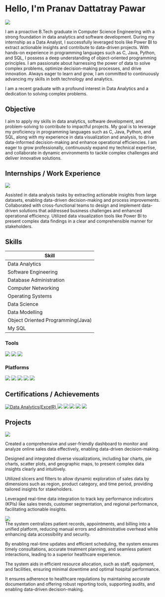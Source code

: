 # Hello, I'm Pranav Dattatray Pawar
<a href="https://www.linkedin.com/in/pranav71/"><img src="https://img.shields.io/badge/-LinkedIn-0072b1?&style=for-the-badge&logo=linkedin&logoColor=white" /></a>


I am a proactive B.Tech graduate in Computer Science Engineering with a strong foundation in data analytics and software development. During my internship as a Data Analyst, I successfully leveraged tools like Power BI to extract actionable insights and contribute to data-driven projects. With hands-on experience in programming languages such as C, Java, Python, and SQL, I possess a deep understanding of object-oriented programming principles. I am passionate about harnessing the power of data to solve complex problems, optimize decision-making processes, and drive innovation. Always eager to learn and grow, I am committed to continuously advancing my skills in both technology and analytics.


I am a recent graduate with a profound interest in Data Analytics and a dedication to solving complex problems.

## Objective

I aim to apply my skills in data analytics, software development, and problem-solving to contribute to impactful projects. My goal is to leverage my proficiency in programming languages such as C, Java, Python, and SQL, along with my experience in data visualization and analysis, to drive data-informed decision-making and enhance operational efficiencies. I am eager to grow professionally, continuously expand my technical expertise, and collaborate in dynamic environments to tackle complex challenges and deliver innovative solutions.

## Internships / Work Experience
<div>
    <img src="https://img.shields.io/badge/-ExcelR Solutions PVT LTD, Bangalore-, India 4D4D4D?&style=for-the-badge&logo=Netsparker&logoColor=white" />
</div>

Assisted in data analysis tasks by extracting actionable insights from large datasets, enabling data-driven decision-making and process improvements.
Collaborated with cross-functional teams to design and implement data-driven solutions that addressed business challenges and enhanced operational efficiency.
Utilized data visualization tools like Power BI to present complex data findings in a clear and comprehensible manner for stakeholders.

## Skills


| Skill                                         | 
|-----------------------------------------------|
| Data Analytics |
| Software Engineering |
| Database Administration | 
| Computer Networking | 
| Operating Systems |
| Data Science | 
| Data Modelling | 
| Object Oriented Programming(Java)|
| My SQL |


### Tools
<div>
    <img src="https://img.shields.io/badge/- VsCode-1679A7?&style=for-the-badge&logo= VsCode&logoColor=white" />
    <img src="https://img.shields.io/badge/-Google Collab-EF3B2D?&style=for-the-badge&logo=Nmap&logoColor=white" />
    <img src="https://img.shields.io/badge/-Github-777BB4?&style=for-the-badge&logo=Github&logoColor=white" />
</div>

### Platforms
<div>
     <img src="https://img.shields.io/badge/-PowerBi-EF3B2D?&style=for-the-badge&logo=Metasploit&logoColor=white" />
     <img src="https://img.shields.io/badge/-Microsoft Excel-00A4EF?&style=for-the-badge&logo=Nessus&logoColor=white" />
    <img src="https://img.shields.io/badge/-Ms Office-006400?&style=for-the-badge&logoColor=white" />
     <img src="https://img.shields.io/badge/-Jupyter Notebook-4B275F?&style=for-the-badge&logo=Burp_Suite&logoColor=white" />
    <img src="https://img.shields.io/badge/-My SQL-4D4D4D?&style=for-the-badge&logo=Netsparker&logoColor=white" />
</div>


## Certifications / Achievements

<div>
<a href="https://aspen.eccouncil.org/VerifyBadge?type=certification&a=m7kC/ALkng/twKdmgxCiuXPw/oldTSyeNT/yrE4zDsI=" target="_blank">
    <img src="https://img.shields.io/badge/- Data Analytics(ExcelR)-FF0000?&style=for-the-badge&logo=CEH&logoColor=white" alt="Data Analytics(ExcelR)">
</a>

<img src="https://img.shields.io/badge/-Data Modelling (Infosys)-007ACC?&style=for-the-badge&logo=CompTIA&logoColor=white" />
<img src="https://img.shields.io/badge/-Carrier Essentials (LinkedIn)-4D4D4D?&style=for-the-badge&logo=CompTIA&logoColor=white" />
<img src="https://img.shields.io/badge/-Cybersecurity Foundation (Google)-006400?&style=for-the-badge&logoColor=white" />
<img src="https://img.shields.io/badge/-SQL (HackerRank)-000080?&style=for-the-badge&logoColor=white" />
<img src="https://img.shields.io/badge/-Data Visualization (Accenture)-007ACC?&style=for-the-badge&logo=CompTIA&logoColor=white" />
</div>

## Projects

<div>
    <img src="https://img.shields.io/badge/-E Commerce Sales Analysis:-4D4D4D?&style=for-the-badge&logo=Netsparker&logoColor=white" />
</div>

Created a comprehensive and user-friendly dashboard to monitor and analyze online sales data effectively, enabling data-driven decision-making.

Designed and integrated diverse visualizations, including bar charts, pie charts, scatter plots, and geographic maps, to present complex data insights clearly and intuitively.

Utilized slicers and filters to allow dynamic exploration of sales data by dimensions such as region, product category, and time period, providing tailored insights for stakeholders.

Leveraged real-time data integration to track key performance indicators (KPIs) like sales trends, customer segmentation, and regional performance, facilitating actionable insights. 

<div>
 <img src="https://img.shields.io/badge/-Hospital Management System(D.B.A)-4D4D4D?&style=for-the-badge&logo=Netsparker&logoColor=white" />
</div>
The system centralizes patient records, appointments, and billing into a unified platform, reducing manual errors and administrative overhead while enhancing data accessibility and security.

By enabling real-time updates and efficient scheduling, the system ensures timely consultations, accurate treatment planning, and seamless patient interactions, leading to a superior healthcare experience.

The system aids in efficient resource allocation, such as staff, equipment, and facilities, ensuring minimal downtime and optimal hospital performance.

It ensures adherence to healthcare regulations by maintaining accurate documentation and offering robust reporting tools, supporting audits, and enabling data-driven decision-making.







